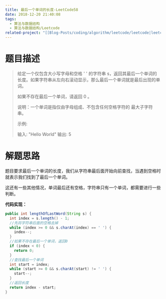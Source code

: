 ```yaml
---
title: 最后一个单词的长度-LeetCode58
date: 2018-12-20 21:40:08
tags:
  - 算法与数据结构
  - 算法与数据结构/Leetcode
related-project: "[[Blog-Posts/coding/algorithm/leetcode/leetcode|leetcode]]"
---
```


# 题目描述

> 给定一个仅包含大小写字母和空格 ' ' 的字符串 s，返回其最后一个单词的长度。如果字符串从左向右滚动显示，那么最后一个单词就是最后出现的单词。
>
> 如果不存在最后一个单词，请返回 0 。
>
> 说明：一个单词是指仅由字母组成、不包含任何空格字符的 最大子字符串。
>
>  
>
> 示例:
>
> 输入: "Hello World"
> 输出: 5

<!--more-->

# 解题思路

题目要求最后一个单词的长度，我们从字符串最后面开始向前查找，当遇到空格时就表示我们找到了最后一个单词。

这还有一些其他情况，单词最后还有空格，字符串只有一个单词，都需要进行一些判断。

**代码实现：**

```java
public int lengthOfLastWord(String s) {
  int index = s.length() - 1;
  //先将字符串后面的空格去掉
  while (index >= 0 && s.charAt(index) == ' ') {
    index--;
  }
  //如果不存在最后一个单词，返回0
  if (index < 0) {
    return 0;
  }
  //查找最后一个单词
  int start = index;
  while (start >= 0 && s.charAt(start) != ' ') {
    start--;
  }
  //返回长度
  return index - start;
}
```

